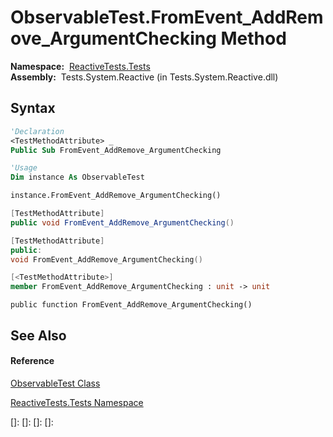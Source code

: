 # ObservableTest.FromEvent\_AddRemove\_ArgumentChecking Method

**Namespace:**  [ReactiveTests.Tests](ReactiveTests.Tests\ReactiveTests.Tests.md)  
**Assembly:**  Tests.System.Reactive (in Tests.System.Reactive.dll)

## Syntax

```vb
'Declaration
<TestMethodAttribute> _
Public Sub FromEvent_AddRemove_ArgumentChecking
```

```vb
'Usage
Dim instance As ObservableTest

instance.FromEvent_AddRemove_ArgumentChecking()
```

```csharp
[TestMethodAttribute]
public void FromEvent_AddRemove_ArgumentChecking()
```

```c++
[TestMethodAttribute]
public:
void FromEvent_AddRemove_ArgumentChecking()
```

```fsharp
[<TestMethodAttribute>]
member FromEvent_AddRemove_ArgumentChecking : unit -> unit 
```

```jscript
public function FromEvent_AddRemove_ArgumentChecking()
```

## See Also

#### Reference

[ObservableTest Class](ObservableTest\ObservableTest.md)

[ReactiveTests.Tests Namespace](ReactiveTests.Tests\ReactiveTests.Tests.md)

[]: 
[]: 
[]: 
[]: 